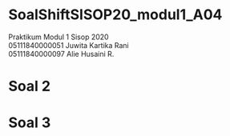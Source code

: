 # SoalShiftSISOP20_modul1_A04
Praktikum Modul 1 Sisop 2020<br/>
05111840000051 Juwita Kartika Rani<br/>
05111840000097 Alie Husaini R.<br/>

# Soal 2
# Soal 3
